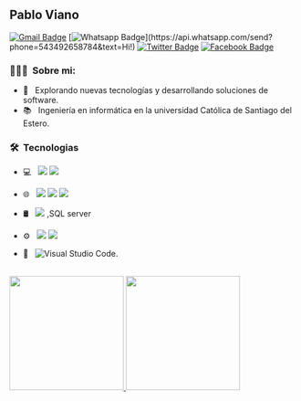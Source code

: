 ## Pablo Viano
[![Gmail Badge](https://img.shields.io/badge/-Gmail-c14438?style=flat-square&logo=Gmail&logoColor=white&link=mailto:pabloviano13@gmail.com)](mailto:pabloviano13@gmail.com)
[![Whatsapp Badge](https://img.shields.io/badge/-Whatsapp-4CA143?style=flat-square&labelColor=4CA143&logo=whatsapp&logoColor=white&link=https://api.whatsapp.com/send?phone=543492658784&text=Hola!)](https://api.whatsapp.com/send?phone=543492658784&text=Hi!)
[![Twitter Badge](https://img.shields.io/badge/-Twitter-1da1f2?style=flat-square&labelColor=1da1f2&logo=twitter&logoColor=white&link=https://www.twitter.com/pabloviano/)](https://www.twitter.com/pabloviano/)
[![Facebook Badge](https://img.shields.io/badge/-Facebook-3b5998?style=flat-square&labelColor=3b5998&logo=facebook&logoColor=white&link=https://www.facebook.com/pablo.viano1/)](https://www.facebook.com/pablo.viano1/)


<h3> 👨🏻‍💻 &nbsp;Sobre mi: </h3>

- 🤔 &nbsp; Explorando nuevas tecnologías y desarrollando soluciones de software.
- 📚 &nbsp; Ingeniería en informática en la universidad Católica de Santiago del Estero.

<h3> 🛠 &nbsp;Tecnologias</h3>

- 💻 &nbsp; <img src="https://img.shields.io/badge/c%23%20-%23239120.svg?&style=for-the-badge&logo=c-sharp&logoColor=white"/> <img src="https://img.shields.io/badge/python%20-%2314354C.svg?&style=for-the-badge&logo=python&logoColor=white"/>
- 🌐 &nbsp; <img src="https://img.shields.io/badge/html5%20-%23E34F26.svg?&style=for-the-badge&logo=html5&logoColor=white"/> <img src="https://img.shields.io/badge/css3%20-%231572B6.svg?&style=for-the-badge&logo=css3&logoColor=white"/> <img src="https://img.shields.io/badge/bootstrap%20-%23563D7C.svg?&style=for-the-badge&logo=bootstrap&logoColor=white"/>

- 🛢 &nbsp;
  <img src="https://img.shields.io/badge/mysql-%2300f.svg?&style=for-the-badge&logo=mysql&logoColor=white"/>
 ,SQL server
- ⚙️ &nbsp;
  <img src="https://img.shields.io/badge/git%20-%23F05033.svg?&style=for-the-badge&logo=git&logoColor=black"/> <img src="https://img.shields.io/badge/github%20-%23121011.svg?&style=for-the-badge&logo=github&logoColor=white"/>

- 🔧 &nbsp;
 ![Visual Studio Code](https://img.shields.io/badge/-VsCode-2C2C32?style=flat-square&logo=visual-studio-code&logoColor=0078D7).


<br/>

<a href="https://github.com/PabloViano">
  <img height="200em" src="https://github-readme-stats.vercel.app/api?username=PabloViano&theme=buefy&show_icons=true" />
  <img height="200em" src="https://github-readme-stats.vercel.app/api/top-langs/?username=PabloViano&theme=buefy&layout=compact" />
</a>

<br/>

